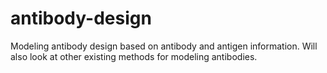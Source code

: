 # antibody-design
Modeling antibody design based on antibody and antigen information. Will also look at other existing methods for modeling antibodies. 

